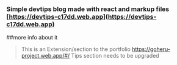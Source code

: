 ### Simple devtips blog made with react and markup files [https://devtips-c17dd.web.app](https://devtips-c17dd.web.app)
##more info about it
>This is an Extension/section to the portfolio https://goheru-project.web.app/#/
>Tips section needs to be upgraded
